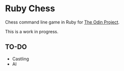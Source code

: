 # Ruby Chess

Chess command line game in Ruby for [The Odin Project](https://www.theodinproject.com/courses/ruby-programming/lessons/ruby-final-project).

This is a work in progress.

## TO-DO

- Castling
- AI

